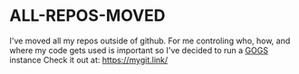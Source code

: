 # ALL-REPOS-MOVED
I've moved all my repos outside of github. For me controling who, how, and where my code gets used is important so I've decided to run a [GOGS](https://gogs.io/) instance
Check it out at:
https://mygit.link/
